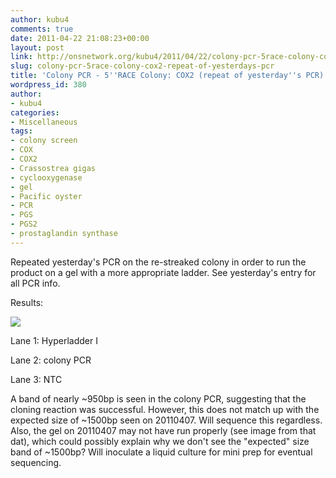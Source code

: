 ```yaml
---
author: kubu4
comments: true
date: 2011-04-22 21:08:23+00:00
layout: post
link: http://onsnetwork.org/kubu4/2011/04/22/colony-pcr-5race-colony-cox2-repeat-of-yesterdays-pcr/
slug: colony-pcr-5race-colony-cox2-repeat-of-yesterdays-pcr
title: 'Colony PCR - 5''RACE Colony: COX2 (repeat of yesterday''s PCR)'
wordpress_id: 380
author:
- kubu4
categories:
- Miscellaneous
tags:
- colony screen
- COX
- COX2
- Crassostrea gigas
- cyclooxygenase
- gel
- Pacific oyster
- PCR
- PGS
- PGS2
- prostaglandin synthase
---
```


Repeated yesterday's PCR on the re-streaked colony in order to run the product on a gel with a more appropriate ladder. See yesterday's entry for all PCR info.

Results:

![](http://eagle.fish.washington.edu/Arabidopsis/20110425-01%20Gel.jpg)

Lane 1: Hyperladder I

Lane 2: colony PCR

Lane 3: NTC

A band of nearly ~950bp is seen in the colony PCR, suggesting that the cloning reaction was successful. However, this does not match up with the expected size of ~1500bp seen on 20110407. Will sequence this regardless. Also, the gel on 20110407 may not have run properly (see image from that dat), which could possibly explain why we don't see the "expected" size band of ~1500bp? Will inoculate a liquid culture for mini prep for eventual sequencing.
